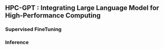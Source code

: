 ## HPC-GPT : Integrating Large Language Model for High-Performance Computing
### Supervised FineTuning
### Inference
